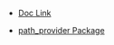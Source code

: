 - [Doc Link](https://docs.flutter.dev/cookbook/persistence/reading-writing-files)

- [path_provider Package](https://pub.dev/packages/path_provider)